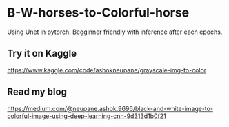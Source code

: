 # B-W-horses-to-Colorful-horse
Using Unet in pytorch. 
Begginner friendly with inference after each epochs.
## Try it on Kaggle
https://www.kaggle.com/code/ashokneupane/grayscale-img-to-color
## Read my blog 
https://medium.com/@neupane.ashok.9696/black-and-white-image-to-colorful-image-using-deep-learning-cnn-9d313d1b0f21
